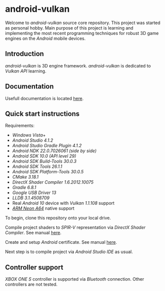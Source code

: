 # android-vulkan

Welcome to _android-vulkan_ source core repository. This project was started as personal hobby. Main purpose of this project is learning and implementing the most recent programming techniques for robust 3D game engines on the _Android_ mobile devices.

## Introduction

_android-vulkan_ is 3D engine framework. _android-vulkan_ is dedicated to _Vulkan API_ learning.

## Documentation

Usefull documentation is located [here](docs/documentation.md).

## Quick start instructions

Requirements:

* _Windows Vista_+
* _Android Studio 4.1.2_
* _Android Studio Gradle Plugin 4.1.2_
* _Android NDK 22.0.7026061 (side by side)_
* _Android SDK 10.0 (API level 29)_
* _Android SDK Build-Tools 30.0.3_
* _Android SDK Tools 26.1.1_
* _Android SDK Platform-Tools 30.0.5_
* _CMake 3.18.1_
* _DirectX Shader Compiler 1.6.2012.10075_
* _Gradle 6.8.1_
* _Google USB Driver 13_
* _LLDB 3.1.4508709_
* Real _Android 10_ device with _Vulkan 1.1.108_ support
* [_ARM Neon_ _A64_](https://developer.arm.com/architectures/instruction-sets/simd-isas/neon/neon-programmers-guide-for-armv8-a/introducing-neon-for-armv8-a) native support

To begin, clone this repository onto your local drive.

Compile project shaders to _SPIR-V_ representation via _DirectX Shader Compiler_. See manual [here](docs/shader-compilation.md).

Create and setup _Android_ certificate. See manual [here](docs/release-build.md).

Next step is to compile project via _Android Studio IDE_ as usual.

## Controller support

_XBOX ONE S_ controller is supported via _Bluetooth_ connection. Other controllers are not tested.
